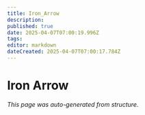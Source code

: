 ```yaml
---
title: Iron_Arrow
description: 
published: true
date: 2025-04-07T07:00:19.996Z
tags: 
editor: markdown
dateCreated: 2025-04-07T07:00:17.784Z
---
```


# Iron Arrow

*This page was auto-generated from structure.*